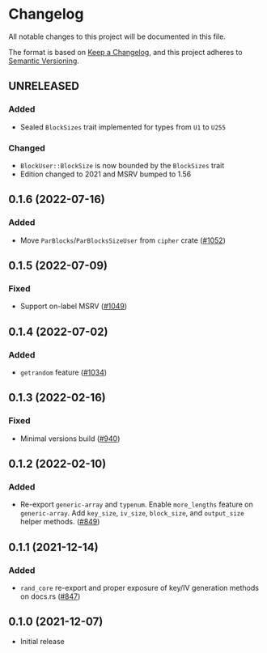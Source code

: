 # Changelog

All notable changes to this project will be documented in this file.

The format is based on [Keep a Changelog](https://keepachangelog.com/en/1.0.0/),
and this project adheres to [Semantic Versioning](https://semver.org/spec/v2.0.0.html).

## UNRELEASED
### Added
- Sealed `BlockSizes` trait implemented for types from `U1` to `U255`

### Changed
- `BlockUser::BlockSize` is now bounded by the `BlockSizes` trait
- Edition changed to 2021 and MSRV bumped to 1.56

## 0.1.6 (2022-07-16)
### Added
- Move `ParBlocks`/`ParBlocksSizeUser` from `cipher` crate ([#1052])

[#1052]: https://github.com/RustCrypto/traits/pull/1052

## 0.1.5 (2022-07-09)
### Fixed
- Support on-label MSRV ([#1049])

[#1049]: https://github.com/RustCrypto/traits/pull/1049

## 0.1.4 (2022-07-02)
### Added
- `getrandom` feature ([#1034])

[#1034]: https://github.com/RustCrypto/traits/pull/1034

## 0.1.3 (2022-02-16)
### Fixed
- Minimal versions build ([#940])

[#940]: https://github.com/RustCrypto/traits/pull/940

## 0.1.2 (2022-02-10)
### Added
- Re-export `generic-array` and `typenum`. Enable `more_lengths` feature on
`generic-array`.  Add `key_size`, `iv_size`, `block_size`, and `output_size`
helper methods. ([#849])

[#849]: https://github.com/RustCrypto/traits/pull/849

## 0.1.1 (2021-12-14)
### Added
- `rand_core` re-export and proper exposure of key/IV generation methods on docs.rs ([#847])

[#847]: https://github.com/RustCrypto/traits/pull/847

## 0.1.0 (2021-12-07)
- Initial release
